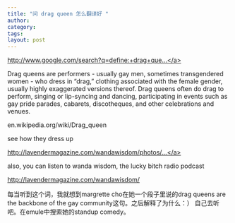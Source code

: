 ```yaml
---
title: "问 drag queen 怎么翻译好 "
author:
category: 
tags: 
layout: post
---
```

<a href="http://www.google.com/search?q=define:+drag+queen">http://www.google.com/search?q=define:+drag+que...</a>

Drag queens are performers - usually gay men, sometimes transgendered women - who dress in “drag,” clothing associated with the female gender, usually highly exaggerated versions thereof. Drag queens often do drag to perform, singing or lip-syncing and dancing, participating in events such as gay pride parades, cabarets, discotheques, and other celebrations and venues.

en.wikipedia.org/wiki/Drag_queen

see how they dress up

<a href="http://lavendermagazine.com/wandawisdom/photos/album/behind-the-queens/page/1">http://lavendermagazine.com/wandawisdom/photos/...</a>

also, you can listen to wanda wisdom, the lucky bitch radio podcast

<a href="http://lavendermagazine.com/wandawisdom/">http://lavendermagazine.com/wandawisdom/</a>

每当听到这个词，我就想到margrette cho在她一个段子里说的drag queens are the backbone of the gay community这句。之后解释了为什么：） 自己去听吧。在emule中搜索她的standup comedy。


